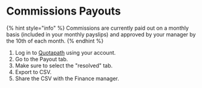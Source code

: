# Commissions Payouts

{% hint style="info" %}
Commissions are currently paid out on a monthly basis (included in your monthly payslips) and approved by your manager by the 10th of each month.&#x20;
{% endhint %}

1. Log in to [Quotapath](https://gitbook.quotapath.com) using your account.
2. Go to the Payout tab.&#x20;
3. Make sure to select the "resolved" tab.
4. Export to CSV.&#x20;
5. Share the CSV with the Finance manager.&#x20;
